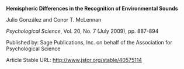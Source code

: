 **Hemispheric Differences in the Recognition of Environmental Sounds**

  

Julio González and Conor T. McLennan

_Psychological Science_, Vol. 20, No. 7 \(July 2009\), pp. 887-894

Published by: Sage Publications, Inc. on behalf of the Association for
Psychological Science

Article Stable URL: <http://www.jstor.org/stable/40575114>

